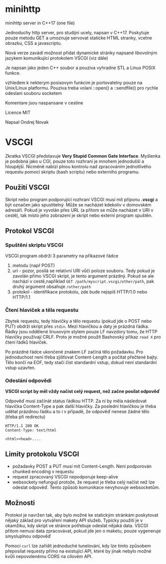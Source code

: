 # minihttp
minihttp server in C++17 (one file)

Jednoduchy http server, pro studijni ucely, napsan v C++17. Poskytuje pouze metodu GET a umoznuje servovat 
staticke HTML stranky, vcetne obrazku, CSS a javascriptu.

Nová verze zavádí možnost přidat dynamické stránky napsané libovolným jazykem komunikující protokolem VSCGI (viz dále)

Je napsan jako jeden C++ soubor a pouziva vyhradne STL a Linux POSIX funkce.

vzhledem k nekterym posixovym funkcim je portovatelny pouze na Unix/Linux platformu. Pouziva treba volani 
::open() a ::sendfile() pro rychle odeslani souboru socketem

Komentare jsou naspansane v cestine

Licence MIT

Napsal Ondrej Novak


# VSCGI

Zkratka VSCGI představuje **Very Stupid Common Gate Interface**. Myšlenka je podobná jako u CGI, pouze toto rozhraní je mnohem jednodušší a hloupější. Nicméně nabízí plnou kontrolu nad zpracováním jednotlivého requestu pomocí skriptu (bash scriptu) nebo externího programu. 

## Použití VSCGI

Skript nebo program podporující rozhraní VSCGI musí mít příponu **.vscgi** a být označen jako spustitelný. Může se nacházet kdekoliv v domovském adresáři. Pokud je vyvolán přes URL (a přitom se může nacházet v URI v cestě), tak místo jeho zobrazení je skript nebo externí program spuštěn.

## Protokol VSCGI

### Spuštění skriptu VSCGI

VSCGI program obdrží 3 parametry na příkazové řádce
 
  1. metodu (např POST)
  2. uri - pozor, posílá se relativní URI vůči poloze souboru. Tedy pokud je zavolán přímo VSCGI skript, je tento argument prázdný. Pokud se ale nachází v cestě,například `GET /path/myscript.vscgi/other/path`, pak druhý argument obsahuje `/other/path`
  3. protokol - identifikace protokolu, zde bude nejspíš HTTP/1.0 nebo HTTP/1.1
  
### Čtení hlaviček a těla requestu
  
Zbytek requestu, tedy hlavičky a tělo requestu (pokud jde o POST nebo PUT) obdrží skript přes `stdin`. Mezi hlavičkou a daty je prázdná řádka. Řádky jsou oddělené linuxovým stylem pouze LF navzdory tomu, že HTTP hlavičky používají CRLF. Proto je možné použít Bashovský příkaz `read X` pro čtení řádků hlaviček. 

Po prázdné řádce ukončené znakem LF začíná tělo požadavku. Pro jednoduchost není třeba zjišťovat Content-Length a počítat přečtené bajty. Tělo končí na EOF, tedy stačí číst standardní vstup, dokud není standardní vstup uzavřen.

### Odeslání odpovědi

**VSCGI script by měl vždy načíst celý request, než začne posílat odpověď**

Odpověď musí začínát status řádkou HTTP. Za ní by měla následovat hlavička Content-Type a pak další hlavičky. Za poslední hlavičkou je třeba udělat prázdnou řádku a to i v případě, že odpověď nenese žádné tělo (třeba při redirectu)

```
HTTP/1.1 200 OK
Content-Type: text/html

<html><head>....
```

## Limity protokolu VSCGI

 - požadavky POST a PUT musí mít Content-Length. Není podporován chunked encoding v requestu
 - request zpracovaný VSCGI nepodporuje keep-alive
 - websockety nefungují protože, že request je třeba celý načíst než lze odeslat odpověď. Tento způsob komunikace nevyhovuje 
 websocketům.
 
## Možnosti

Protokol je navržen tak, aby bylo možné ke statickým stránkám poskytovat nějaký základ pro vytváření makety API služeb. Typicky použití je v okamžiku, kdy skript ve stránce potřebuje odeslat nějaká data. VSCGI přitom nemusí data zpracovávat, pokud jde jen o maketu, pouze vygeneruje smysluplnou odpověď

Pomoci `curl` lze zařídit jednoduché tunelování, kdy lze tímto způsobem přeposílat requesty přímo na existující API, které by jinak nebylo možné kvůli nepovolenému CORS na cílovém API. 
